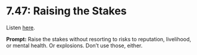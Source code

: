 # 7.47: Raising the Stakes 

Listen [here](http://www.writingexcuses.com/2012/11/18/writing-excuses-7-47-raising-the-stakes/). 

**Prompt:** Raise the stakes without resorting to risks to reputation, livelihood, or mental health. Or explosions. Don’t use those, either.